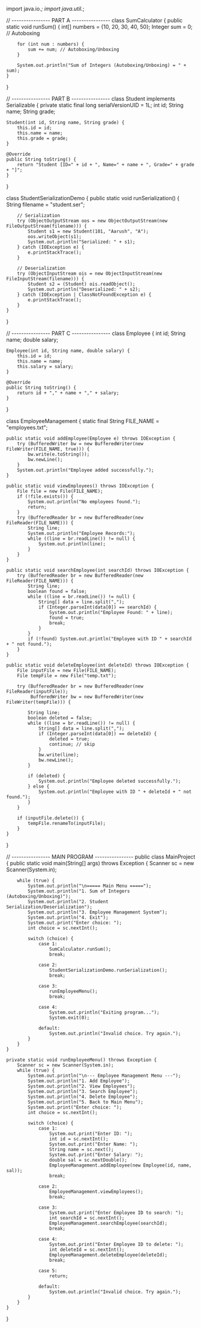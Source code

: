 import java.io.*;
import java.util.*;

// ---------------- PART A ----------------
class SumCalculator {
    public static void runSum() {
        int[] numbers = {10, 20, 30, 40, 50};
        Integer sum = 0; // Autoboxing

        for (int num : numbers) {
            sum += num; // Autoboxing/Unboxing
        }

        System.out.println("Sum of Integers (Autoboxing/Unboxing) = " + sum);
    }
}

// ---------------- PART B ----------------
class Student implements Serializable {
    private static final long serialVersionUID = 1L;
    int id;
    String name;
    String grade;

    Student(int id, String name, String grade) {
        this.id = id;
        this.name = name;
        this.grade = grade;
    }

    @Override
    public String toString() {
        return "Student [ID=" + id + ", Name=" + name + ", Grade=" + grade + "]";
    }
}

class StudentSerializationDemo {
    public static void runSerialization() {
        String filename = "student.ser";

        // Serialization
        try (ObjectOutputStream oos = new ObjectOutputStream(new FileOutputStream(filename))) {
            Student s1 = new Student(101, "Aarush", "A");
            oos.writeObject(s1);
            System.out.println("Serialized: " + s1);
        } catch (IOException e) {
            e.printStackTrace();
        }

        // Deserialization
        try (ObjectInputStream ois = new ObjectInputStream(new FileInputStream(filename))) {
            Student s2 = (Student) ois.readObject();
            System.out.println("Deserialized: " + s2);
        } catch (IOException | ClassNotFoundException e) {
            e.printStackTrace();
        }
    }
}

// ---------------- PART C ----------------
class Employee {
    int id;
    String name;
    double salary;

    Employee(int id, String name, double salary) {
        this.id = id;
        this.name = name;
        this.salary = salary;
    }

    @Override
    public String toString() {
        return id + "," + name + "," + salary;
    }
}

class EmployeeManagement {
    static final String FILE_NAME = "employees.txt";

    public static void addEmployee(Employee e) throws IOException {
        try (BufferedWriter bw = new BufferedWriter(new FileWriter(FILE_NAME, true))) {
            bw.write(e.toString());
            bw.newLine();
        }
        System.out.println("Employee added successfully.");
    }

    public static void viewEmployees() throws IOException {
        File file = new File(FILE_NAME);
        if (!file.exists()) {
            System.out.println("No employees found.");
            return;
        }
        try (BufferedReader br = new BufferedReader(new FileReader(FILE_NAME))) {
            String line;
            System.out.println("Employee Records:");
            while ((line = br.readLine()) != null) {
                System.out.println(line);
            }
        }
    }

    public static void searchEmployee(int searchId) throws IOException {
        try (BufferedReader br = new BufferedReader(new FileReader(FILE_NAME))) {
            String line;
            boolean found = false;
            while ((line = br.readLine()) != null) {
                String[] data = line.split(",");
                if (Integer.parseInt(data[0]) == searchId) {
                    System.out.println("Employee Found: " + line);
                    found = true;
                    break;
                }
            }
            if (!found) System.out.println("Employee with ID " + searchId + " not found.");
        }
    }

    public static void deleteEmployee(int deleteId) throws IOException {
        File inputFile = new File(FILE_NAME);
        File tempFile = new File("temp.txt");

        try (BufferedReader br = new BufferedReader(new FileReader(inputFile));
             BufferedWriter bw = new BufferedWriter(new FileWriter(tempFile))) {

            String line;
            boolean deleted = false;
            while ((line = br.readLine()) != null) {
                String[] data = line.split(",");
                if (Integer.parseInt(data[0]) == deleteId) {
                    deleted = true;
                    continue; // skip
                }
                bw.write(line);
                bw.newLine();
            }

            if (deleted) {
                System.out.println("Employee deleted successfully.");
            } else {
                System.out.println("Employee with ID " + deleteId + " not found.");
            }
        }

        if (inputFile.delete()) {
            tempFile.renameTo(inputFile);
        }
    }
}

// ---------------- MAIN PROGRAM ----------------
public class MainProject {
    public static void main(String[] args) throws Exception {
        Scanner sc = new Scanner(System.in);

        while (true) {
            System.out.println("\n===== Main Menu =====");
            System.out.println("1. Sum of Integers (Autoboxing/Unboxing)");
            System.out.println("2. Student Serialization/Deserialization");
            System.out.println("3. Employee Management System");
            System.out.println("4. Exit");
            System.out.print("Enter choice: ");
            int choice = sc.nextInt();

            switch (choice) {
                case 1:
                    SumCalculator.runSum();
                    break;

                case 2:
                    StudentSerializationDemo.runSerialization();
                    break;

                case 3:
                    runEmployeeMenu();
                    break;

                case 4:
                    System.out.println("Exiting program...");
                    System.exit(0);

                default:
                    System.out.println("Invalid choice. Try again.");
            }
        }
    }

    private static void runEmployeeMenu() throws Exception {
        Scanner sc = new Scanner(System.in);
        while (true) {
            System.out.println("\n--- Employee Management Menu ---");
            System.out.println("1. Add Employee");
            System.out.println("2. View Employees");
            System.out.println("3. Search Employee");
            System.out.println("4. Delete Employee");
            System.out.println("5. Back to Main Menu");
            System.out.print("Enter choice: ");
            int choice = sc.nextInt();

            switch (choice) {
                case 1:
                    System.out.print("Enter ID: ");
                    int id = sc.nextInt();
                    System.out.print("Enter Name: ");
                    String name = sc.next();
                    System.out.print("Enter Salary: ");
                    double sal = sc.nextDouble();
                    EmployeeManagement.addEmployee(new Employee(id, name, sal));
                    break;

                case 2:
                    EmployeeManagement.viewEmployees();
                    break;

                case 3:
                    System.out.print("Enter Employee ID to search: ");
                    int searchId = sc.nextInt();
                    EmployeeManagement.searchEmployee(searchId);
                    break;

                case 4:
                    System.out.print("Enter Employee ID to delete: ");
                    int deleteId = sc.nextInt();
                    EmployeeManagement.deleteEmployee(deleteId);
                    break;

                case 5:
                    return;

                default:
                    System.out.println("Invalid choice. Try again.");
            }
        }
    }
}
